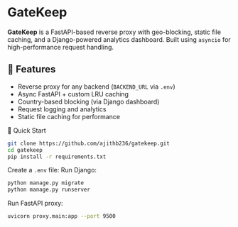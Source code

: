 

# GateKeep

**GateKeep** is a FastAPI-based reverse proxy with geo-blocking, static file caching, and a Django-powered analytics dashboard. Built using `asyncio` for high-performance request handling.

## 🔧 Features

-  Reverse proxy for any backend (`BACKEND_URL` via `.env`)
-  Async FastAPI + custom LRU caching
- Country-based blocking (via Django dashboard)
- Request logging and analytics
- Static file caching for performance

🚀 Quick Start

```bash
git clone https://github.com/ajithb236/gatekeep.git
cd gatekeep
pip install -r requirements.txt
````

Create a `.env` file:
Run Django:

```bash
python manage.py migrate
python manage.py runserver
```

Run FastAPI proxy:

```bash
uvicorn proxy.main:app --port 9500
```




